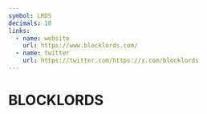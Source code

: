 ```yaml
---
symbol: LRDS
decimals: 18
links:
  - name: website
    url: https://www.blocklords.com/
  - name: twitter
    url: https://twitter.com/https://x.com/blocklords
---
```


# BLOCKLORDS
